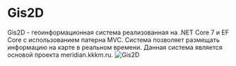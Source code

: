 # Gis2D
Gis2D - геоинформационная система реализованная на .NET Core 7 и EF Core с использованием патерна MVC. Система позволяет размещать информацию на карте в реальном времени. Данная система является основой проекта meridian.kkkm.ru.
![Gis2D](https://github.com/Alexander124rus/Gis2D/assets/25473119/a6a6836d-1c32-48a7-a795-fff6b01d7fe0)

